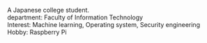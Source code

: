 A Japanese college student.  
department: Faculty of Information Technology  
Interest: Machine learning, Operating system, Security engineering  
Hobby: Raspberry Pi

<!---
Keisuke-Magara/Keisuke-Magara is a ✨ special ✨ repository because its `README.md` (this file) appears on your GitHub profile.
You can click the Preview link to take a look at your changes.
--->
